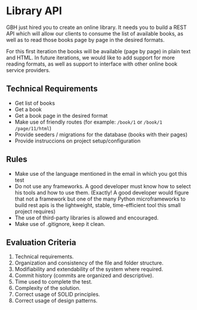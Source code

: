 # Library API

GBH just hired you to create an online library. It needs you to build a REST API which will allow our clients to consume the list of available books, as well as to read those books page by page in the desired formats.

For this first iteration the books will be available (page by page) in plain text and HTML. In future iterations, we would like to add support for more reading formats, as well as support to interface with other online book service providers.  

## Technical Requirements 

- Get list of books
- Get a book
- Get a book page in the desired format
- Make use of friendly routes (for example: `/book/1` or `/book/1 /page/11/html`)
- Provide seeders / migrations for the database (books with their pages)
- Provide instruccions on project setup/configuration

## Rules
- Make use of the language mentioned in the email in which you got this test
- Do not use any frameworks. A good developer must know how to select his tools and how to use them. (Exactly! A good developer would figure that not a framework but one of the many Python microframeworks to build rest apis is the lightweight, stable, time-efficient tool this small project requires)
- The use of third-party libraries is allowed and encouraged.
- Make use of .gitignore, keep it clean. 

## Evaluation Criteria

1. Technical requirements.
2. Organization and consistency of the file and folder structure.
3. Modifiability and extendability of the system where required. 
4. Commit history (commits are organized and descriptive).
5. Time used to complete the test.
6. Complexity of the solution.
7. Correct usage of SOLID principles.
8. Correct usage of design patterns. 

